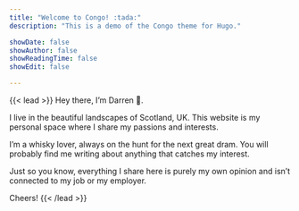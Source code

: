 ```yaml
---
title: "Welcome to Congo! :tada:"
description: "This is a demo of the Congo theme for Hugo."

showDate: false
showAuthor: false
showReadingTime: false
showEdit: false

---
```


{{< lead >}}
Hey there, I’m Darren 👋.

I live in the beautiful landscapes of Scotland, UK. This website is my personal space where I share my passions and interests.

I’m a whisky lover, always on the hunt for the next great dram. You will probably find me writing about anything that catches my interest.

Just so you know, everything I share here is purely my own opinion and isn’t connected to my job or my employer. 

Cheers!
{{< /lead >}}

